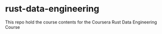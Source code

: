 # rust-data-engineering
This repo hold the course contents for the Coursera Rust Data Engineering Course
